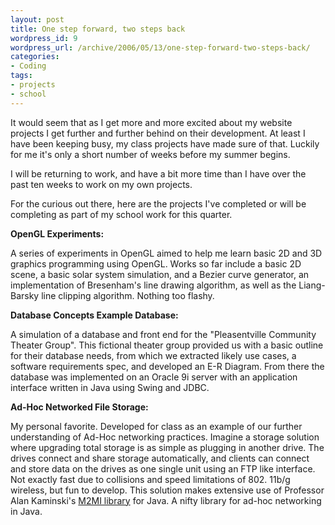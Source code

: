 ```yaml
--- 
layout: post
title: One step forward, two steps back
wordpress_id: 9
wordpress_url: /archive/2006/05/13/one-step-forward-two-steps-back/
categories: 
- Coding
tags: 
- projects
- school
---
```


It would seem that as I get more and more excited about my website projects I get further and further behind on their development. At least I have been keeping busy, my class projects have made sure of that. Luckily for me it's only a short number of weeks before my summer begins. 

I will be returning to work, and have a bit more time than I have over the past ten weeks to work on my own projects. 

For the curious out there, here are the projects I've completed or will be completing as part of my school work for this quarter.

<!--more-->

**OpenGL Experiments:**

A series of experiments in OpenGL aimed to help me learn basic 2D and 3D graphics programming using OpenGL. Works so far include a basic 2D scene, a basic solar system simulation, and a Bezier curve generator, an implementation of Bresenham's line drawing algorithm, as well as the Liang-Barsky line clipping algorithm. Nothing too flashy.

**Database Concepts Example Database:**

A simulation of a database and front end for the "Pleasentville Community Theater Group". This fictional theater group provided us with a basic outline for their database needs, from which we extracted likely use cases, a software requirements spec, and developed an E-R Diagram. From there the database was implemented on an Oracle 9i server with an application interface written in Java using Swing and JDBC.

**Ad-Hoc Networked File Storage:**

My personal favorite. Developed for class as an example of our further understanding of Ad-Hoc networking practices. Imagine a storage solution where upgrading total storage is as simple as plugging in another drive. The drives connect and share storage automatically, and clients can connect and store data on the drives as one single unit using an FTP like interface. Not exactly fast due to collisions and speed limitations of 802. 11b/g wireless, but fun to develop. This solution makes extensive use of Professor Alan Kaminski's [M2MI library](http://www.cs.rit.edu/~ark/m2mi.shtml "M2MI Library") for Java. A nifty library for ad-hoc networking in Java.
